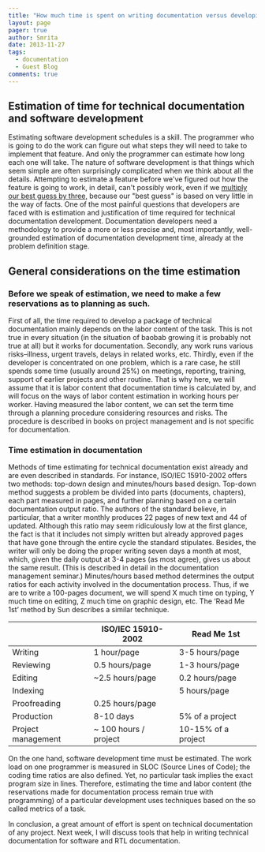 ```yaml
---
title: "How much time is spent on writing documentation versus developing RTL code?"
layout: page 
pager: true
author: Smrita
date: 2013-11-27
tags: 
  - documentation
  - Guest Blog
comments: true
---
```

## Estimation of time for technical documentation and software development

Estimating software development schedules is a skill. The programmer who is going to do the work can figure out what steps they will need to take to implement that feature. And only the programmer can estimate how long each one will take. The nature of software development is that things which seem simple are often surprisingly complicated when we think about all the details. Attempting to estimate a feature before we've figured out how the feature is going to work, in detail, can't possibly work, even if we [multiply our best guess by three,](http://www.fogcreek.com/fogbugz/docs/70/topics/schedules/Estimatingsoftwaretasks.html) because our "best guess" is based on very little in the way of facts.
One of the most painful questions that developers are faced with is estimation and justification of time required for technical documentation development. Documentation developers need a methodology to provide a more or less precise and, most importantly, well-grounded estimation of documentation development time, already at the problem definition stage.

## General considerations on the time estimation

### Before we speak of estimation, we need to make a few reservations as to planning as such.

First of all, the time required to develop a package of technical documentation mainly depends on the labor content of the task. This is not true in every situation (in the situation of baobab growing it is probably not true at all) but it works for documentation.
Secondly, any work runs various risks–illness, urgent travels, delays in related works, etc.
Thirdly, even if the developer is concentrated on one problem, which is a rare case, he still spends some time (usually around 25%) on meetings, reporting, training, support of earlier projects and other routine.
That is why here, we will assume that it is labor content that documentation time is calculated by, and will focus on the ways of labor content estimation in working hours per worker. Having measured the labor content, we can set the term time through a planning procedure considering resources and risks. The procedure is described in books on project management and is not specific for documentation.

### Time estimation in documentation

Methods of time estimating for technical documentation exist already and are even described in standards. For instance, ISO/IEC 15910-2002 offers two methods: top-down design and minutes/hours based design.
Top-down method suggests a problem be divided into parts (documents, chapters), each part measured in pages, and further planning based on a certain documentation output ratio. The authors of the standard believe, in particular, that a writer monthly produces 22 pages of new text and 44 of updated. Although this ratio may seem ridiculously low at the first glance, the fact is that it includes not simply written but already approved pages that have gone through the entire cycle the standard stipulates. Besides, the writer will only be doing the proper writing seven days a month at most, which, given the daily output at 3-4 pages (as most agree), gives us about the same result. (This is described in detail in the documentation management seminar.)
Minutes/hours based method determines the output ratios for each activity involved in the documentation process. Thus, if we are to write a 100-pages document, we will spend X much time on typing, Y much time on editing, Z much time on graphic design, etc.
The ‘Read Me 1st’ method by Sun describes a similar technique.

|    | ISO/IEC 15910-2002   | Read Me 1st |
|----|----------------------|-------------|
| Writing | 1 hour/page | 3-5 hours/page |
|Reviewing | 0.5 hours/page | 1-3 hours/page |
|Editing | ~2.5 hours/page | 0.2 hours/page |
|Indexing |  | 5 hours/page|
|Proofreading |0.25 hours/page | |
|Production | 8-10 days | 5% of  a project | 
| Project management | ~ 100 hours / project | 10-15% of a project |


On the one hand, software development time must be estimated. The work load on one programmer is measured in SLOC (Source Lines of Code); the coding time ratios are also defined. Yet, no particular task implies the exact program size in lines. Therefore, estimating the time and labor content (the reservations made for documentation process remain true with programming) of a particular development uses techniques based on the so called metrics of a task.

In conclusion, a great amount of effort is spent on technical documentation of any project. Next week, I will discuss tools that help in writing technical documentation for software and RTL documentation.